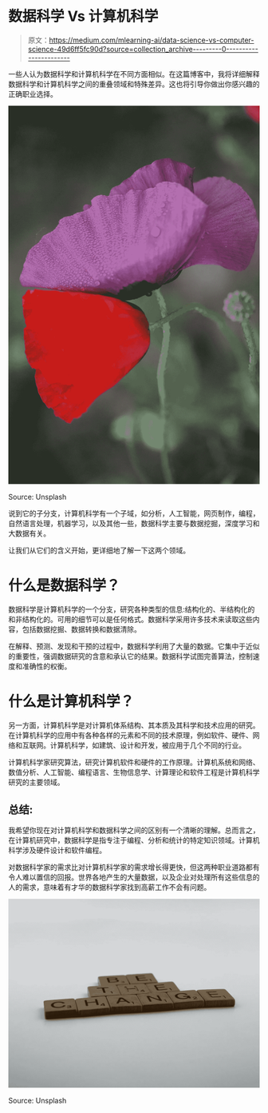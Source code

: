 # 数据科学 Vs 计算机科学

> 原文：<https://medium.com/mlearning-ai/data-science-vs-computer-science-49d6ff5fc90d?source=collection_archive---------0----------------------->

一些人认为数据科学和计算机科学在不同方面相似。在这篇博客中，我将详细解释数据科学和计算机科学之间的重叠领域和特殊差异。这也将引导你做出你感兴趣的正确职业选择。

![](img/2ef03c87945e04857c1d1480a78a236c.png)

Source: Unsplash

说到它的子分支，计算机科学有一个子域，如分析，人工智能，网页制作，编程，自然语言处理，机器学习，以及其他一些，数据科学主要与数据挖掘，深度学习和大数据有关。

让我们从它们的含义开始，更详细地了解一下这两个领域。

# 什么是数据科学？

数据科学是计算机科学的一个分支，研究各种类型的信息:结构化的、半结构化的和非结构化的。可用的细节可以是任何格式。数据科学采用许多技术来读取这些内容，包括数据挖掘、数据转换和数据清除。

在解释、预测、发现和干预的过程中，数据科学利用了大量的数据。它集中于近似的重要性，强调数据研究的含意和承认它的结果。数据科学试图完善算法，控制速度和准确性的权衡。

# 什么是计算机科学？

另一方面，计算机科学是对计算机体系结构、其本质及其科学和技术应用的研究。在计算机科学的应用中有各种各样的元素和不同的技术原理，例如软件、硬件、网络和互联网。计算机科学，如建筑、设计和开发，被应用于几个不同的行业。

计算机科学家研究算法，研究计算机软件和硬件的工作原理。计算机系统和网络、数值分析、人工智能、编程语言、生物信息学、计算理论和软件工程是计算机科学研究的主要领域。

## 总结:

我希望你现在对计算机科学和数据科学之间的区别有一个清晰的理解。总而言之，在计算机研究中，数据科学是指专注于编程、分析和统计的特定知识领域。计算机科学涉及硬件设计和软件编程。

对数据科学家的需求比对计算机科学家的需求增长得更快，但这两种职业道路都有令人难以置信的回报。世界各地产生的大量数据，以及企业对处理所有这些信息的人的需求，意味着有才华的数据科学家找到高薪工作不会有问题。

![](img/0afa90076718e1822e39458aabae7914.png)

Source: Unsplash